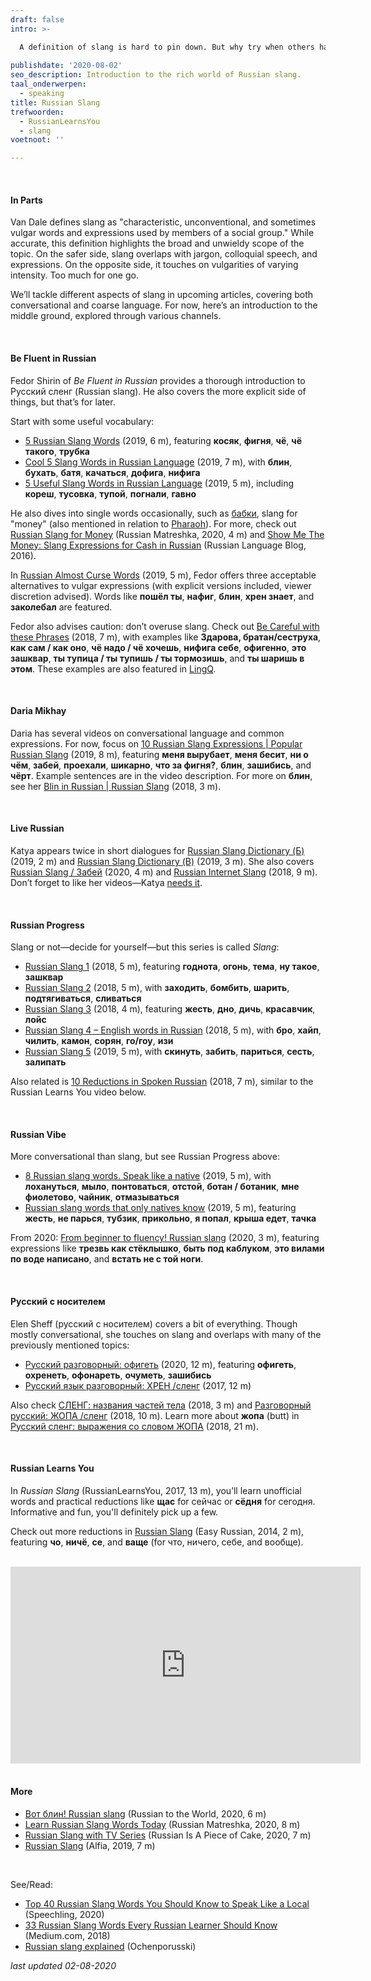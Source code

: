 ```yaml
---
draft: false
intro: >-

  A definition of slang is hard to pin down. But why try when others have already done it? According to [Wikipedia](https://nl.wikipedia.org/wiki/Slang_(taal)), slang refers to "registers of language usage that are either reserved for a social group or considered 'vulgar,' meaning substandard language."
  
publishdate: '2020-08-02'
seo_description: Introduction to the rich world of Russian slang.
taal_onderwerpen:
  - speaking
title: Russian Slang
trefwoorden:
  - RussianLearnsYou
  - slang
voetnoot: ''

---
```


<br/>

#### In Parts

Van Dale defines slang as "characteristic, unconventional, and sometimes vulgar words and expressions used by members of a social group." While accurate, this definition highlights the broad and unwieldy scope of the topic. On the safer side, slang overlaps with jargon, colloquial speech, and expressions. On the opposite side, it touches on vulgarities of varying intensity. Too much for one go.

We’ll tackle different aspects of slang in upcoming articles, covering both conversational and coarse language. For now, here’s an introduction to the middle ground, explored through various channels.

<br/>

#### Be Fluent in Russian

Fedor Shirin of *Be Fluent in Russian* provides a thorough introduction to Русский сленг (Russian slang). He also covers the more explicit side of things, but that’s for later.

Start with some useful vocabulary:

- [5 Russian Slang Words](https://youtu.be/jzQslF-zsz4) (2019, 6 m), featuring **косяк**, **фигня**, **чё**, **чё такого**, **трубка**
- [Cool 5 Slang Words in Russian Language](https://youtu.be/jNHhLAcCyTk) (2019, 7 m), with **блин**, **бухать**, **батя**, **качаться**, **дофига**, **нифига**
- [5 Useful Slang Words in Russian Language](https://www.youtube.com/watch?v=rRhJOSerbfQ) (2019, 5 m), including **кореш**, **тусовка**, **тупой**, **погнали**, **гавно**

He also dives into single words occasionally, such as [бабки](https://www.youtube.com/watch?v=gUS3LwST7x8), slang for "money" (also mentioned in relation to [Pharaoh](https://www.rusland1.nl/en/muziek/20200623-pharaoh-problemen/)). For more, check out [Russian Slang for Money](https://youtu.be/NIXfbvXwLB8) (Russian Matreshka, 2020, 4 m) and [Show Me The Money: Slang Expressions for Cash in Russian](https://blogs.transparent.com/russian/show-me-the-money-slang-expressions-for-cash-in-russian/) (Russian Language Blog, 2016).

In [Russian Almost Curse Words](https://www.youtube.com/watch?v=zBSSBL3yeDg) (2019, 5 m), Fedor offers three acceptable alternatives to vulgar expressions (with explicit versions included, viewer discretion advised). Words like **пошёл ты**, **нафиг**, **блин**, **хрен знает**, and **заколебал** are featured.

Fedor also advises caution: don’t overuse slang. Check out [Be Careful with these Phrases](https://www.youtube.com/watch?v=awrkJeP4WBo) (2018, 7 m), with examples like **Здарова, братан/сеструха**, **как сам / как оно**, **чё надо / чё хочешь**, **нифига себе**, **офигенно**, **это зашквар**, **ты тупица / ты тупишь / ты тормозишь**, and **ты шаришь в этом**. These examples are also featured in [LingQ](https://www.lingq.com/en/learn-russian-online/).

<br/>

#### Daria Mikhay

Daria has several videos on conversational language and common expressions. For now, focus on [10 Russian Slang Expressions | Popular Russian Slang](https://www.youtube.com/watch?v=r4sWzo0H_HU) (2019, 8 m), featuring **меня вырубает**, **меня бесит**, **ни о чём**, **забей**, **проехали**, **шикарно**, **что за фигня?**, **блин**, **зашибись**, and **чёрт**. Example sentences are in the video description. For more on **блин**, see her [Blin in Russian | Russian Slang](https://www.youtube.com/watch?v=ZgsoAG8CMFk) (2018, 3 m).

<br/>

#### Live Russian

Katya appears twice in short dialogues for [Russian Slang Dictionary (Б)](https://youtu.be/OfXDEX47TvA) (2019, 2 m) and [Russian Slang Dictionary (В)](https://youtu.be/0S5hmFiufqs) (2019, 3 m). She also covers [Russian Slang / Забей](https://youtu.be/4PSedyllAek) (2020, 4 m) and [Russian Internet Slang](https://youtu.be/MtR56acE_OE) (2018, 9 m). Don’t forget to like her videos—Katya [needs it](https://youtu.be/LQM03W64UTk).

<br/>

#### Russian Progress

Slang or not—decide for yourself—but this series is called *Slang*:

- [Russian Slang 1](https://www.youtube.com/watch?v=_9hw87S-t8M) (2018, 5 m), featuring **годнота**, **огонь**, **тема**, **ну такое**, **зашквар**
- [Russian Slang 2](https://www.youtube.com/watch?v=Oq0ACiJAVPs) (2018, 5 m), with **заходить**, **бомбить**, **шарить**, **подтягиваться**, **сливаться**
- [Russian Slang 3](https://www.youtube.com/watch?v=9DRP9d0lTrI) (2018, 4 m), featuring **жесть**, **дно**, **дичь**, **красавчик**, **лойс**
- [Russian Slang 4 – English words in Russian](https://www.youtube.com/watch?v=gtbRYcJ6vyY) (2018, 5 m), with **бро**, **хайп**, **чилить**, **камон**, **сорян**, **го/гоу**, **изи**
- [Russian Slang 5](https://youtu.be/O6Wyv_xNwQo) (2019, 5 m), with **скинуть**, **забить**, **париться**, **сесть**, **залипать**

Also related is [10 Reductions in Spoken Russian](https://youtu.be/GKO9ramgAfE) (2018, 7 m), similar to the Russian Learns You video below.

<br/>

#### Russian Vibe

More conversational than slang, but see Russian Progress above:

- [8 Russian slang words. Speak like a native](https://www.youtube.com/watch?v=RTSNsWdClus) (2019, 5 m), with **лохануться**, **мыло**, **понтоваться**, **отстой**, **ботан / ботаник**, **мне фиолетово**, **чайник**, **отмазываться**
- [Russian slang words that only natives know](https://www.youtube.com/watch?v=aVoCU7IzLSI) (2019, 5 m), featuring **жесть**, **не парься**, **тубзик**, **прикольно**, **я попал**, **крыша едет**, **тачка**

From 2020: [From beginner to fluency! Russian slang](https://youtu.be/CnbUvcPHlTA) (2020, 3 m), featuring expressions like **трезвь как стёклышко**, **быть под каблуком**, **это вилами по воде написано**, and **встать не с той ноги**.

<br/>

#### Pусский с носителем

Elen Sheff (русский с носителем) covers a bit of everything. Though mostly conversational, she touches on slang and overlaps with many of the previously mentioned topics:

- [Русский разговорный: офигеть](https://www.youtube.com/watch?v=yENm79smSEM) (2020, 12 m), featuring **офигеть**, **охренеть**, **офонареть**, **очуметь**, **зашибись**
- [Русский язык разговорный: ХРЕН /сленг](https://www.youtube.com/watch?v=aU8xS1HKt0Y) (2017, 12 m)

Also check [СЛЕНГ: названия частей тела](https://youtu.be/IJyUmbTfUs8) (2018, 3 m) and [Разговорный русский: ЖОПА /сленг](https://youtu.be/Pvjx5Bh9-uE) (2018, 10 m). Learn more about **жопа** (butt) in [Русский сленг: выражения со словом ЖОПА](https://youtu.be/IjFdlAmbm-I) (2018, 21 m).

<br/>

#### Russian Learns You

In *Russian Slang* (RussianLearnsYou, 2017, 13 m), you’ll learn unofficial words and practical reductions like **щас** for сейчас or **сёдня** for сегодня. Informative and fun, you'll definitely pick up a few.

Check out more reductions in [Russian Slang](https://www.youtube.com/watch?v=jn22TezZXFU) (Easy Russian, 2014, 2 m), featuring **чо**, **ничё**, **се**, and **ваще** (for что, ничего, себе, and вообще).

<br/>

<iframe width="560" height="315" src="https://www.youtube.com/embed/L3uZ7a_mfBk" frameborder="0" allow="accelerometer; autoplay; encrypted-media; gyroscope; picture-in-picture" allowfullscreen></iframe>

<br/>
<br/>

#### More

- [Вот блин! Russian slang](https://youtu.be/lWqQvbgJAi0) (Russian to the World, 2020, 6 m)
- [Learn Russian Slang Words Today](https://youtu.be/tlWVl_oDtEg) (Russian Matreshka, 2020, 8 m)
- [Russian Slang with TV Series](https://youtu.be/80eTLI0E2t4) (Russian Is A Piece of Cake, 2020, 7 m)
- [Russian Slang](https://youtu.be/xCBa_DOTEc0) (Alfia, 2019, 7 m)

<br/>

See/Read:

- [Top 40 Russian Slang Words You Should Know to Speak Like a Local](https://speechling.com/blog/top-40-russian-slang-words-you-should-know-to-speak-like-a-local/) (Speechling, 2020)
- [33 Russian Slang Words Every Russian Learner Should Know](https://medium.com/the-linguist-on-language/33-russian-slang-words-every-russian-learner-should-know-e44b2f3a3e7b) (Medium.com, 2018)
- [Russian slang explained](https://ochenporusski.com/russian-slang/) (Ochenporusski)

*last updated 02-08-2020*
